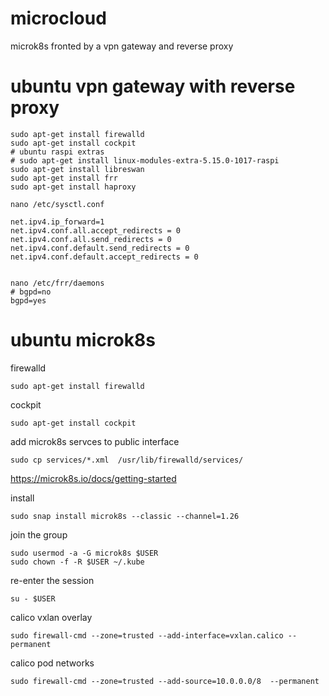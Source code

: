 # microcloud
microk8s fronted by a vpn gateway and reverse proxy

# ubuntu vpn gateway with reverse proxy
```
sudo apt-get install firewalld
sudo apt-get install cockpit
# ubuntu raspi extras
# sudo apt-get install linux-modules-extra-5.15.0-1017-raspi
sudo apt-get install libreswan
sudo apt-get install frr
sudo apt-get install haproxy

nano /etc/sysctl.conf

net.ipv4.ip_forward=1
net.ipv4.conf.all.accept_redirects = 0
net.ipv4.conf.all.send_redirects = 0
net.ipv4.conf.default.send_redirects = 0
net.ipv4.conf.default.accept_redirects = 0


nano /etc/frr/daemons 
# bgpd=no
bgpd=yes

```


# ubuntu microk8s

firewalld
```
sudo apt-get install firewalld
```
cockpit
```
sudo apt-get install cockpit
```
add microk8s servces to public interface
```
sudo cp services/*.xml  /usr/lib/firewalld/services/ 
```
https://microk8s.io/docs/getting-started

install
```
sudo snap install microk8s --classic --channel=1.26
```
join the group
```
sudo usermod -a -G microk8s $USER
sudo chown -f -R $USER ~/.kube
```
re-enter the session
```
su - $USER
```
calico vxlan overlay
```
sudo firewall-cmd --zone=trusted --add-interface=vxlan.calico --permanent
```
calico pod networks
```
sudo firewall-cmd --zone=trusted --add-source=10.0.0.0/8  --permanent 

```
